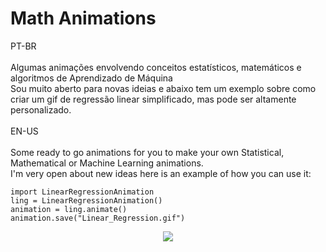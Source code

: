 # Math Animations
PT-BR<br><br>
Algumas animações envolvendo conceitos estatísticos, matemáticos e algoritmos de Aprendizado de Máquina<br>
Sou muito aberto para novas ideias e abaixo tem um exemplo sobre como criar um gif de regressão linear simplificado, mas pode ser altamente personalizado.<br><br>
EN-US<br><br>
Some ready to go animations for you to make your own Statistical, Mathematical or Machine Learning animations.<br>
I'm very open about new ideas here is an example of how you can use it:
```
import LinearRegressionAnimation
ling = LinearRegressionAnimation()
animation = ling.animate()
animation.save("Linear_Regression.gif")
```
<p align="center">
  <img src="https://rosilva.carrd.co/assets/images/image03.gif?v49669201411951">
</p>
